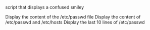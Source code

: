 script that displays a confused smiley

Display the content of the /etc/passwd file
Display the content of /etc/passwd and /etc/hosts
Display the last 10 lines of /etc/passwd
